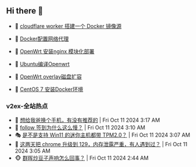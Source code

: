 ## Hi there 👋

<!--
**dkyg666/dkyg666** is a ✨ _special_ ✨ repository because its `README.md` (this file) appears on your GitHub profile.

Here are some ideas to get you started:

- 🔭 I’m currently working on ...
- 🌱 I’m currently learning ...
- 👯 I’m looking to collaborate on ...
- 🤔 I’m looking for help with ...
- 💬 Ask me about ...
- 📫 How to reach me: ...
- 😄 Pronouns: ...
- ⚡ Fun fact: ...
-->

<!-- BLOG-POST-LIST:START -->
- 🦩 [cloudflare worker 搭建一个 Docker 镜像源](http://blog.1996099.xyz/archives/cloudflare-worker-da-jian-yi-ge-docker-jing-xiang-zhan) 

- 🚦 [Docker配置网络代理](http://blog.1996099.xyz/archives/dockerpei-zhi-wang-luo-dai-li) 

- 🫶 [OpenWrt 安装nginx 模块化部署](http://blog.1996099.xyz/archives/openwrt-an-zhuang-nginx-mo-kuai-hua-bu-shu) 

- 🦄 [Ubuntu编译Openwrt](http://blog.1996099.xyz/archives/ubuntuzi-bian-yi-openwrt) 

- 🐻 [OpenWrt overlay磁盘扩容](http://blog.1996099.xyz/archives/openwrt-overlay) 

- 🤖 [CentOS 7 安装Docker环境](http://blog.1996099.xyz/archives/centos-docker) 
<!-- BLOG-POST-LIST:END -->

### v2ex-全站热点
<!-- v2ex:START -->
- 🥸 [想给我爸换个手机，有没有推荐的](https://www.v2ex.com/t/1079150#reply1) | Fri Oct 11 2024 3:17 AM
- 🤗 [follow 签到为什么这么慢？](https://www.v2ex.com/t/1079142#reply2) | Fri Oct 11 2024 3:10 AM
- 🎭 [是不是支持 Win11 的迷你主机都带 TPM2.0？](https://www.v2ex.com/t/1079140#reply0) | Fri Oct 11 2024 3:07 AM
- 🥷 [这两天把 chrome 升级到 129，内存泄露严重，有人遇到过？](https://www.v2ex.com/t/1079138#reply1) | Fri Oct 11 2024 3:05 AM
- 🐵 [群晖炒豆子声响怎么回事？](https://www.v2ex.com/t/1079125#reply13) | Fri Oct 11 2024 2:44 AM<!-- v2ex:END -->


